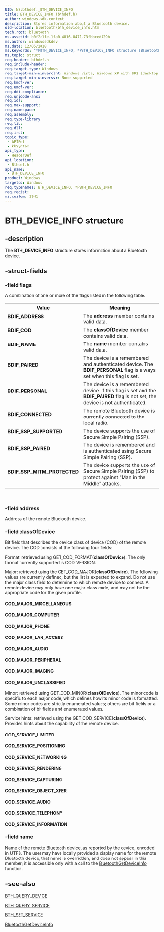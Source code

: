 ```yaml
---
UID: NS:bthdef._BTH_DEVICE_INFO
title: BTH_DEVICE_INFO (bthdef.h)
author: windows-sdk-content
description: Stores information about a Bluetooth device.
old-location: bluetooth\bth_device_info.htm
tech.root: bluetooth
ms.assetid: b0f2c1fe-1fa0-4816-8471-73fbbced529b
ms.author: windowssdkdev
ms.date: 12/05/2018
ms.keywords: "*PBTH_DEVICE_INFO, *PBTH_DEVICE_INFO structure [Bluetooth], BDIF_ADDRESS, BDIF_COD, BDIF_CONNECTED, BDIF_NAME, BDIF_PAIRED, BDIF_PERSONAL, BDIF_SSP_MITM_PROTECTED, BDIF_SSP_PAIRED, BDIF_SSP_SUPPORTED, BTH_DEVICE_INFO, BTH_DEVICE_INFO structure [Bluetooth], COD_MAJOR_AUDIO, COD_MAJOR_COMPUTER, COD_MAJOR_IMAGING, COD_MAJOR_LAN_ACCESS, COD_MAJOR_MISCELLANEOUS, COD_MAJOR_PERIPHERAL, COD_MAJOR_PHONE, COD_MAJOR_UNCLASSIFIED, COD_SERVICE_AUDIO, COD_SERVICE_CAPTURING, COD_SERVICE_INFORMATION, COD_SERVICE_LIMITED, COD_SERVICE_NETWORKING, COD_SERVICE_OBJECT_XFER, COD_SERVICE_POSITIONING, COD_SERVICE_RENDERING, COD_SERVICE_TELEPHONY, bluetooth.bth_device_info, bthdef/*PBTH_DEVICE_INFO, bthdef/BTH_DEVICE_INFO"
ms.topic: struct
req.header: bthdef.h
req.include-header: 
req.target-type: Windows
req.target-min-winverclnt: Windows Vista, Windows XP with SP2 [desktop apps only]
req.target-min-winversvr: None supported
req.kmdf-ver: 
req.umdf-ver: 
req.ddi-compliance: 
req.unicode-ansi: 
req.idl: 
req.max-support: 
req.namespace: 
req.assembly: 
req.type-library: 
req.lib: 
req.dll: 
req.irql: 
topic_type:
 - APIRef
 - kbSyntax
api_type:
 - HeaderDef
api_location:
 - Bthdef.h
api_name:
 - BTH_DEVICE_INFO
product: Windows
targetos: Windows
req.typenames: BTH_DEVICE_INFO, *PBTH_DEVICE_INFO
req.redist: 
ms.custom: 19H1
---
```


# BTH_DEVICE_INFO structure


## -description


The <b>BTH_DEVICE_INFO</b> structure stores information about a Bluetooth device.


## -struct-fields




### -field flags

A combination of one or more of the  flags listed in the following table.

<table>
<tr>
<th>Value</th>
<th>Meaning</th>
</tr>
<tr>
<td width="40%"><a id="BDIF_ADDRESS"></a><a id="bdif_address"></a><dl>
<dt><b>BDIF_ADDRESS</b></dt>
</dl>
</td>
<td width="60%">
The <b>address</b> member contains valid data.

</td>
</tr>
<tr>
<td width="40%"><a id="BDIF_COD"></a><a id="bdif_cod"></a><dl>
<dt><b>BDIF_COD</b></dt>
</dl>
</td>
<td width="60%">
The <b>classOfDevice</b> member contains valid data.

</td>
</tr>
<tr>
<td width="40%"><a id="BDIF_NAME"></a><a id="bdif_name"></a><dl>
<dt><b>BDIF_NAME</b></dt>
</dl>
</td>
<td width="60%">
The <b>name</b> member contains valid data.

</td>
</tr>
<tr>
<td width="40%"><a id="BDIF_PAIRED"></a><a id="bdif_paired"></a><dl>
<dt><b>BDIF_PAIRED</b></dt>
</dl>
</td>
<td width="60%">
The device is a remembered and authenticated device. The <b>BDIF_PERSONAL</b> flag is always set when this flag is set.

</td>
</tr>
<tr>
<td width="40%"><a id="BDIF_PERSONAL"></a><a id="bdif_personal"></a><dl>
<dt><b>BDIF_PERSONAL</b></dt>
</dl>
</td>
<td width="60%">
The device is a remembered device. If this flag is set and the <b>BDIF_PAIRED</b> flag is not set, the device is not authenticated.

</td>
</tr>
<tr>
<td width="40%"><a id="BDIF_CONNECTED"></a><a id="bdif_connected"></a><dl>
<dt><b>BDIF_CONNECTED</b></dt>
</dl>
</td>
<td width="60%">
The remote Bluetooth device is currently connected to the local radio.

</td>
</tr>
<tr>
<td width="40%"><a id="BDIF_SSP_SUPPORTED"></a><a id="bdif_ssp_supported"></a><dl>
<dt><b>BDIF_SSP_SUPPORTED</b></dt>
</dl>
</td>
<td width="60%">
The device supports the use of Secure Simple Pairing (SSP).

</td>
</tr>
<tr>
<td width="40%"><a id="BDIF_SSP_PAIRED"></a><a id="bdif_ssp_paired"></a><dl>
<dt><b>BDIF_SSP_PAIRED</b></dt>
</dl>
</td>
<td width="60%">
The device is remembered and is authenticated using Secure Simple Pairing (SSP).

</td>
</tr>
<tr>
<td width="40%"><a id="BDIF_SSP_MITM_PROTECTED"></a><a id="bdif_ssp_mitm_protected"></a><dl>
<dt><b>BDIF_SSP_MITM_PROTECTED</b></dt>
</dl>
</td>
<td width="60%">
The device supports the use of Secure Simple Pairing (SSP) to protect against "Man in the Middle" attacks.

</td>
</tr>
</table>
 


### -field address

Address of the remote Bluetooth device.


### -field classOfDevice

Bit field that describes the device class of device (COD) of the remote device. The COD consists of the following four fields:

Format: retrieved using GET_COD_FORMAT(<b>classOfDevice</b>). The only format currently supported is COD_VERSION.



Major: retrieved using the GET_COD_MAJOR(<b>classOfDevice</b>). The following values are currently  defined, but the list is expected to expand.  Do not use the major class field to determine to which remote device to  connect.  A remote device may only have one major class code, and may not be the appropriate code for the given profile.

<a id="COD_MAJOR_MISCELLANEOUS"></a>
<a id="cod_major_miscellaneous"></a>


#### COD_MAJOR_MISCELLANEOUS

<a id="COD_MAJOR_COMPUTER"></a>
<a id="cod_major_computer"></a>


#### COD_MAJOR_COMPUTER

<a id="COD_MAJOR_PHONE"></a>
<a id="cod_major_phone"></a>


#### COD_MAJOR_PHONE

<a id="COD_MAJOR_LAN_ACCESS"></a>
<a id="cod_major_lan_access"></a>


#### COD_MAJOR_LAN_ACCESS

<a id="COD_MAJOR_AUDIO"></a>
<a id="cod_major_audio"></a>


#### COD_MAJOR_AUDIO

<a id="COD_MAJOR_PERIPHERAL"></a>
<a id="cod_major_peripheral"></a>


#### COD_MAJOR_PERIPHERAL

<a id="COD_MAJOR_IMAGING"></a>
<a id="cod_major_imaging"></a>


#### COD_MAJOR_IMAGING

<a id="COD_MAJOR_UNCLASSIFIED"></a>
<a id="cod_major_unclassified"></a>


#### COD_MAJOR_UNCLASSIFIED

Minor: retrieved using GET_COD_MINOR(<b>classOfDevice</b>). The minor code is specific to each major code, which defines how its minor code is formatted.  Some minor codes are strictly enumerated values; others are bit fields or a combination of bit fields and enumerated values.

Service hints: retrieved using the GET_COD_SERVICE(<b>classOfDevice</b>). Provides hints about the capability of the remote device.

<a id="COD_SERVICE_LIMITED"></a>
<a id="cod_service_limited"></a>


#### COD_SERVICE_LIMITED

<a id="COD_SERVICE_POSITIONING"></a>
<a id="cod_service_positioning"></a>


#### COD_SERVICE_POSITIONING

<a id="COD_SERVICE_NETWORKING"></a>
<a id="cod_service_networking"></a>


#### COD_SERVICE_NETWORKING

<a id="COD_SERVICE_RENDERING"></a>
<a id="cod_service_rendering"></a>


#### COD_SERVICE_RENDERING

<a id="COD_SERVICE_CAPTURING"></a>
<a id="cod_service_capturing"></a>


#### COD_SERVICE_CAPTURING

<a id="COD_SERVICE_OBJECT_XFER"></a>
<a id="cod_service_object_xfer"></a>


#### COD_SERVICE_OBJECT_XFER

<a id="COD_SERVICE_AUDIO"></a>
<a id="cod_service_audio"></a>


#### COD_SERVICE_AUDIO

<a id="COD_SERVICE_TELEPHONY"></a>
<a id="cod_service_telephony"></a>


#### COD_SERVICE_TELEPHONY

<a id="COD_SERVICE_INFORMATION"></a>
<a id="cod_service_information"></a>


#### COD_SERVICE_INFORMATION


### -field name

Name of the remote Bluetooth device, as reported by the device, encoded in UTF8.  The user may have locally provided a display name for the remote Bluetooth device; that name is overridden, and does not appear in this member; it is accessible only with a call to the 
<a href="https://msdn.microsoft.com/530e5131-a0ab-4ddd-be73-a07f94e74f73">BluetoothGetDeviceInfo</a> function.


## -see-also




<a href="https://msdn.microsoft.com/c132c79e-5938-4436-a1fb-d0d6db5dc9d3">BTH_QUERY_DEVICE</a>



<a href="https://msdn.microsoft.com/b208b7d6-305c-4acc-9c89-75721ff5dcb2">BTH_QUERY_SERVICE</a>



<a href="https://msdn.microsoft.com/66b5474d-ea21-4ae4-9297-9740f1bc9ecb">BTH_SET_SERVICE</a>



<a href="https://msdn.microsoft.com/530e5131-a0ab-4ddd-be73-a07f94e74f73">BluetoothGetDeviceInfo</a>
 

 

